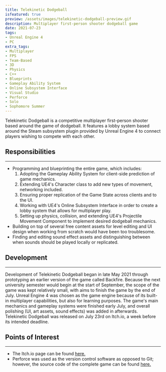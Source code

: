 ```yaml
---
title: Telekinetic Dodgeball
isfeatured: true
preview: /assets/images/telekinetic-dodgeball-preview.gif
description: Multiplayer first-person shooter dodgeball game
date: 2021-07-23
tags:
- Unreal Engine 4
- PC
extra_tags:
- Multiplayer
- FPS
- Team-Based
- 3D
- Physics
- C++
- Blueprints
- Gameplay Ability System
- Online Subsystem Interface
- Visual Studio
- Perforce
- Solo
- Sophomore Summer
---
```


Telekinetic Dodgeball is a competitive multiplayer first-person shooter based around the game of dodgeball. It features a lobby system based around the Steam subsystem plugin provided by Unreal Engine 4 to connect players wishing to compete with each other.

## Responsibilities
***

* Programming and blueprinting the entire game, which includes:
	1. Adopting the Gameplay Ability System for client-side prediction of game mechanics.
	2. Extending UE4's Character class to add new types of movement, networking included.
	3. Ensuring proper replication of the Game State across clients and to the UI.
	4. Working with UE4's Online Subsystem Interface in order to create a lobby system that allows for multiplayer play.
	5. Setting up physics, collision, and extending UE4's Projectile Movement Component to implement desired dodgeball mechanics.
* Building on top of several free content assets for level editing and UI design when working from scratch would have been too troublesome.
* Finding and editing sound effect assets and distinguishing between when sounds should be played locally or replicated.

## Development
***

Development of Telekinetic Dodgeball began in late May 2021 through prototyping an earlier version of the game called Backfire. Because the next university semester would begin at the start of September, the scope of the game was kept relatively small, with aims to finish the game by the end of July. Unreal Engine 4 was chosen as the game engine because of its built-in multiplayer capabilities, but also for learning purposes. The game's main mechanics and gameplay systems were finished early July, and overall polishing (UI, art assets, sound effects) was added in afterwards. Telekinetic Dodgeball was released on July 23rd on Itch.io, a week before its intended deadline.

## Points of Interest
***

* The Itch.io page can be found [here.](https://jjameswwang.itch.io/telekinetic-dodgeball)
* Perforce was used as the version control software as opposed to Git; however, the source code of the complete game can be found [here.](https://github.com/JJamesWWang/Telekinetic-Dodgeball)